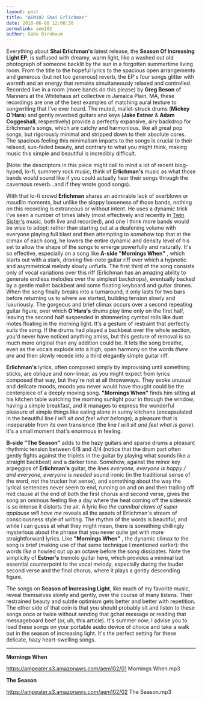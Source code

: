 ```yaml
---
layout: post
title: "AEM102 Shai Erlichman"
date: 2010-06-08 12:00:58
permalink: aem102
author: Gabe Birnbaum
---
```

Everything about **Shai Erlichman's** latest release, the **Season Of Increasing Light EP**, is suffused with dreamy, warm light, like a washed out old photograph of someone backlit by the sun in a forgotten summertime living room. From the title to the hopeful lyrics to the spacious open arrangements and generous (but not too generous) reverb, the EP's four songs glitter with warmth and an energy that remains simultaneously relaxed and controlled. Recorded live in a room (more bands do this please) by **Greg Beson** of Manners at the Whitehaus art collective in Jamaica Plain, MA, these recordings are one of the best examples of matching aural texture to songwriting that I've ever heard. The muted, mallet-struck drums (**Mickey O'Hara**) and gently reverbed guitars and keys (**Jake Estner** & **Adam Coggeshall**, respectively) provide a perfectly expansive, airy backdrop for Erlichman's songs, which are catchy and harmonious, like all great pop songs, but rigorously minimal and stripped down to their absolute cores. The spacious feeling this minimalism imparts to the songs is crucial to their relaxed, sun-faded beauty, and contrary to what you might think, making music this simple and beautiful is incredibly difficult.

<!-- more -->

(Note: the descriptors in this piece might call to mind a lot of recent blog-hyped, lo-fi, summery rock music; think of **Erlichman's** music as what those bands would sound like if you could actually hear their songs through the cavernous reverb...and if they wrote good songs).

With that lo-fi crowd **Erlichman** shares an admirable lack of overblown or maudlin moments, but unlike the sloppy looseness of those bands, nothing on this recording is extraneous or without intent. He uses a dynamic trick I've seen a number of times lately (most effectively and recently in [Twin Sister's](http://ampeatermusic.com/aem017) music, both live and recorded), and one I think more bands would be wise to adopt: rather than starting out at a deafening volume with everyone playing full blast and then attempting to somehow top that at the climax of each song, he lowers the entire dynamic and density level of his set to allow the shape of the songs to emerge powerfully and naturally. It's so effective, especially on a song like **A-side "Mornings When"** , which starts out with a stark, droning five-note guitar riff over which a hypnotic and asymmetrical melody slowly unfurls. The first third of the song consists only of vocal variations over this riff (Erlichman has an amazing ability to generate endless melodies over the simplest backdrops), eventually backed by a gentle mallet backbeat and some floating keyboard and guitar drones. When the song finally breaks into a turnaround, it only lasts for two bars before returning us to where we started, building tension slowly and luxuriously. The gorgeous and brief climax occurs over a second repeating guitar figure, over which **O'Hara's** drums play time only on the first half, leaving the second half suspended in shimmering cymbal rolls like dust motes floating in the morning light. It's a gesture of restraint that perfectly suits the song. If the drums had played a backbeat over the whole section, you'd never have noticed anything amiss, but this gesture of removal is so much more original than any addition could be. It lets the song breathe, even as the vocals explode into a high, open harmony on the words _there are_ and then slowly recede into a third elegantly simple guitar riff.

**Erlichman's** lyrics, often composed simply by improvising until something sticks, are oblique and non-linear, as you might expect from lyrics composed that way, but they're not at all throwaways. They evoke unusual and delicate moods, moods you never would have thought could be the centerpiece of a deeply moving song. **"Mornings When"** finds him sitting at his kitchen table watching the morning sunlight pour in through the window, having a simple breakfast, and it manages to express the wonderful pleasure of simple things like eating alone in sunny kitchens (encapsulated in the beautiful line _I will sit and feel what belongs_), a pleasure that is inseparable from its own transience (the line _I will sit and feel what is gone_). It's a small moment that's enormous in feeling.

**B-side "The Season"** adds to the hazy guitars and sparse drums a pleasant rhythmic tension between 6/8 and 4/4 (notice that the drum part often gently fights against the triplets in the guitar by playing what sounds like a straight backbeat) and a darker tone. Somehow, against the minor key arpeggios of **Erlichman's** guitar, the lines _everyone, everyone is happy / and everyone, everyone is needed_ sound ironic (in the traditional sense of the word, not the trucker hat sense), and something about the way the lyrical sentences never seem to end, running on and on and then trailing off mid clause at the end of both the first chorus and second verse, gives the song an ominous feeling like a day where the heat coming off the sidewalk is so intense it distorts the air. A lyric like _the cannibal claws of super applause will have me_ reveals all the assets of Erlichman's stream of consciousness style of writing. The rhythm of the words is beautiful, and while I can guess at what they might mean, there is something chillingly mysterious about the phrase that you never quite get with more straightforward lyrics. Like **"Mornings When"** , the dynamic climax to the song is brief (making use of that same technique I mentioned earlier): the words _like a_ howled out up an octave before the song dissipates. Note the simplicity of **Estner's** tremolo guitar here, which provides a minimal but essential counterpoint to the vocal melody, especially during the louder second verse and the final chorus, where it plays a gently descending figure.

The songs on **Season of Increasing Light**, like much of my favorite music, reveal themselves slowly and gently, over the course of many listens. Their restrained beauty and subtle optimism gets better and better with repetition. The other side of that coin is that you should probably sit and listen to these songs once or twice without sending that gchat message or reading that messageboard beef (or, uh, this article). It's summer now; I advise you to load these songs on your portable audio device of choice and take a walk out in the season of increasing light. It's the perfect setting for these delicate, hazy heart-swelling songs.

---

**Mornings When**

https://ampeater.s3.amazonaws.com/aem102/01 Mornings When.mp3

**The Season**

https://ampeater.s3.amazonaws.com/aem102/02 The Season.mp3

